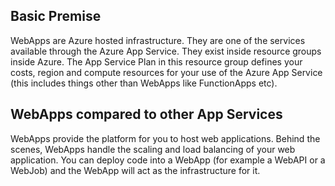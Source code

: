 ## Basic Premise

WebApps are Azure hosted infrastructure. They are one of the services available through the Azure App Service. They exist inside resource groups inside Azure. The App Service Plan in this resource group defines your costs, region and compute resources for your use of the Azure App Service (this includes things other than WebApps like FunctionApps etc).

## WebApps compared to other App Services

WebApps provide the platform for you to host web applications. Behind the scenes, WebApps handle the scaling and load balancing of your web application. You can deploy code into a WebApp (for example a WebAPI or a WebJob) and the WebApp will act as the infrastructure for it.